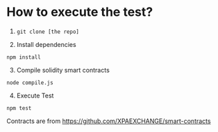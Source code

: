 # How to execute the test?
1. `git clone [the repo]`

2. Install dependencies

`npm install`

3. Compile solidity smart contracts 

`node compile.js`

4. Execute Test

`npm test`

Contracts are from https://github.com/XPAEXCHANGE/smart-contracts
